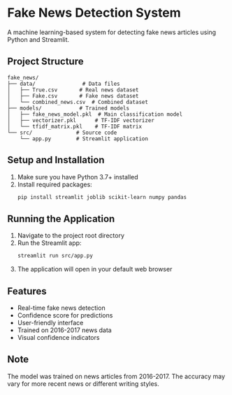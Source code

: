 # Fake News Detection System

A machine learning-based system for detecting fake news articles using Python and Streamlit.

## Project Structure

```
fake_news/
├── data/               # Data files
│   ├── True.csv       # Real news dataset
│   ├── Fake.csv       # Fake news dataset
│   └── combined_news.csv  # Combined dataset
├── models/            # Trained models
│   ├── fake_news_model.pkl  # Main classification model
│   ├── vectorizer.pkl      # TF-IDF vectorizer
│   └── tfidf_matrix.pkl    # TF-IDF matrix
└── src/              # Source code
    └── app.py        # Streamlit application
```

## Setup and Installation

1. Make sure you have Python 3.7+ installed
2. Install required packages:
   ```bash
   pip install streamlit joblib scikit-learn numpy pandas
   ```

## Running the Application

1. Navigate to the project root directory
2. Run the Streamlit app:
   ```bash
   streamlit run src/app.py
   ```
3. The application will open in your default web browser

## Features

- Real-time fake news detection
- Confidence score for predictions
- User-friendly interface
- Trained on 2016-2017 news data
- Visual confidence indicators

## Note

The model was trained on news articles from 2016-2017. The accuracy may vary for more recent news or different writing styles. 